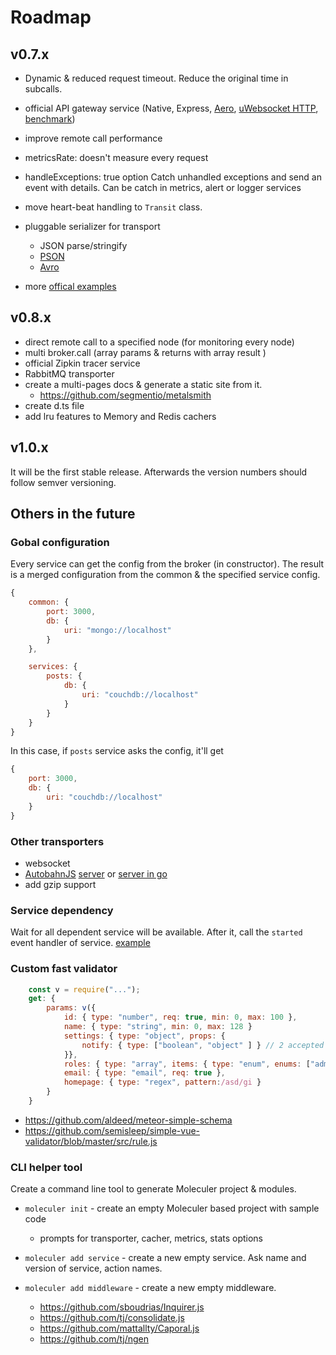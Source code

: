 # Roadmap

## v0.7.x
* Dynamic & reduced request timeout. Reduce the original time in subcalls.
* official API gateway service (Native, Express, [Aero](https://github.com/aerojs/aero), [uWebsocket HTTP](https://github.com/uWebSockets/uWebSockets/blob/master/nodejs/http_sillybenchmark.js), [benchmark](https://github.com/blitzprog/webserver-benchmarks))
* improve remote call performance

* metricsRate: doesn't measure every request
* handleExceptions: true option
	Catch unhandled exceptions and send an event with details. Can be catch in metrics, alert or logger services
* move heart-beat handling to `Transit` class.
* pluggable serializer for transport
	- JSON parse/stringify
	- [PSON](https://github.com/dcodeIO/PSON)
	- [Avro](https://github.com/mtth/avsc)
* more [offical examples](https://github.com/ice-services/moleculer-examples)

## v0.8.x
* direct remote call to a specified node (for monitoring every node)
* multi broker.call (array params & returns with array result )
* official Zipkin tracer service
* RabbitMQ transporter
* create a multi-pages docs & generate a static site from it.
	* https://github.com/segmentio/metalsmith
* create d.ts file
* add lru features to Memory and Redis cachers

## v1.0.x
It will be the first stable release. Afterwards the version numbers should follow semver versioning.

## Others in the future

### Gobal configuration
Every service can get the config from the broker (in constructor).
The result is a merged configuration from the common & the specified service config.
```js
{
	common: {
		port: 3000,
		db: {
			uri: "mongo://localhost"
		}
	},

	services: {
		posts: {
			db: {
				uri: "couchdb://localhost"
			}
		}
	}
}
```
In this case, if `posts` service asks the config, it'll get 
```js
{
	port: 3000,
	db: {
		uri: "couchdb://localhost"
	}
}
```

### Other transporters
- websocket
- [AutobahnJS](http://autobahn.ws/js/) [server](https://github.com/Orange-OpenSource/wamp.rt) or [server in go](https://github.com/jcelliott/turnpike)
- add gzip support

### Service dependency
Wait for all dependent service will be available. After it, call the `started` event handler of service.
[example](http://www.slideshare.net/adriancockcroft/microservices-whats-missing-oreilly-software-architecture-new-york#24)

### Custom fast validator
```js
	const v = require("...");
	get: {
		params: v({
			id: { type: "number", req: true, min: 0, max: 100 },
			name: { type: "string", min: 0, max: 128 }
			settings: { type: "object", props: {
				notify: { type: ["boolean", "object" ] } // 2 accepted type: Boolean or Object
			}},
			roles: { type: "array", items: { type: "enum", enums: ["admin", "user"]),
			email: { type: "email", req: true },
			homepage: { type: "regex", pattern:/asd/gi }
		}
	}
```

- https://github.com/aldeed/meteor-simple-schema
- https://github.com/semisleep/simple-vue-validator/blob/master/src/rule.js

### CLI helper tool
Create a command line tool to generate Moleculer project & modules.

* `moleculer init` - create an empty Moleculer based project with sample code
	* prompts for transporter, cacher, metrics, stats options
* `moleculer add service` - create a new empty service. Ask name and version of service, action names.

* `moleculer add middleware` - create a new empty middleware.

	- https://github.com/sboudrias/Inquirer.js
	- https://github.com/tj/consolidate.js
	- https://github.com/mattallty/Caporal.js
	- https://github.com/tj/ngen 
